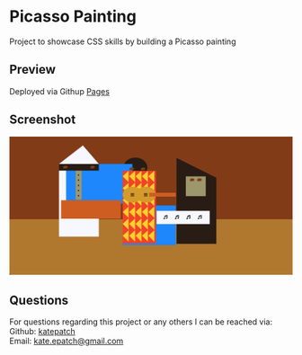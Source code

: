 # Picasso Painting

Project to showcase CSS skills by building a Picasso painting

## Preview

Deployed via Githup [Pages](katepatch.github.io/Picasso-Painting/)

## Screenshot 

![screenshot](./assets/picasso.png)

## Questions

For questions regarding this project or any others I can be reached via:</br>
Github: [katepatch](https://github.com/katepatch)</br>
Email: kate.epatch@gmail.com
